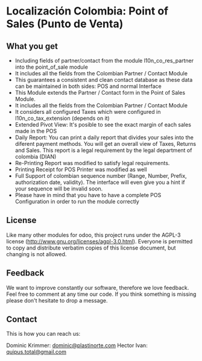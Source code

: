 Localización Colombia: Point of Sales (Punto de Venta)
======

What you get
-----------------
- Including fields of partner/contact from the module l10n_co_res_partner
  into the point_of_sale module
- It includes all the fields from the Colombian Partner / Contact Module
- This guarantees a consistent and clean contact database as these data can be maintained in both sides: POS and normal Interface
- This Module extends the Partner / Contact form in the Point of Sales Module.
- It includes all the fields from the Colombian Partner / Contact Module
- It considers all configured Taxes which were configured in l10n_co_tax_extension (depends on it)
- Extended Pivot View: It's posible to see the exact margin of each sales made in the POS
- Daily Report: You can print a daily report that divides your sales into the diferent payment methods. You will get an overall view of Taxes, Returns and Sales. This report is a legal requirement by the legal department of colombia (DIAN)
- Re-Printing Report was modified to satisfy legal requirements. 
- Printing Receipt for POS Printer was modified as well
- Full Support of colombian sequence number (Range, Number, Prefix, authorization date, validity). The interface will even give you a hint if your sequence will be invalid soon. 
- Please have in mind that you have to have a complete POS Configuration in order to run the module correctly

License
-----------------
Like many other modules for odoo, this project runs under the AGPL-3 license (http://www.gnu.org/licenses/agpl-3.0.html).
Everyone is permitted to copy and distribute verbatim copies of this license document, but changing is not allowed.


Feedback
-----------------
We want to improve constantly our software, therefore we love feedback. Feel free to comment at any time our code.
If you think something is missing please don't hesitate to drop a message.


Contact
-----------------
This is how you can reach us:

Dominic Krimmer: dominic@plastinorte.com
Hector Ivan: quipus.total@gmail.com
